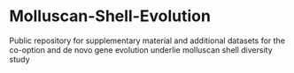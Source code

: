 # Molluscan-Shell-Evolution
Public repository for supplementary material and additional datasets for the co-option and de novo gene evolution underlie molluscan shell diversity study
